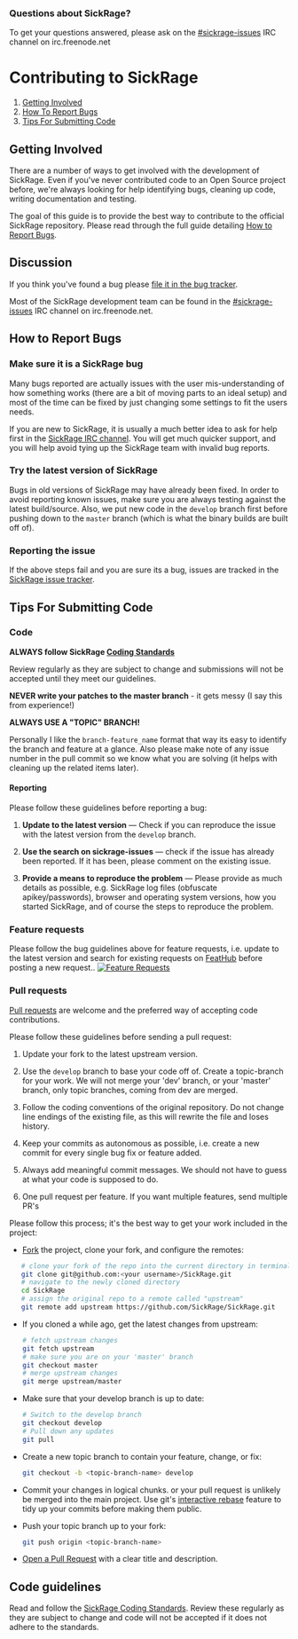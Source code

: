 ### Questions about SickRage?

To get your questions answered, please ask on the [#sickrage-issues](http://webchat.freenode.net/?channels=sickrage-issues) IRC channel on irc.freenode.net

# Contributing to SickRage

1. [Getting Involved](#getting-involved)
2. [How To Report Bugs](#how-to-report-bugs)
3. [Tips For Submitting Code](#tips-for-submitting-code)


## Getting Involved

There are a number of ways to get involved with the development of SickRage. Even if you've never contributed code to an Open Source project before, we're always looking for help identifying bugs, cleaning up code, writing documentation and testing.

The goal of this guide is to provide the best way to contribute to the official SickRage repository. Please read through the full guide detailing [How to Report Bugs](#how-to-report-bugs).

## Discussion

If you think you've found a bug please [file it in the bug tracker](#how-to-report-bugs).

Most of the SickRage development team can be found in the [#sickrage-issues](http://webchat.freenode.net/?channels=sickrage-issues) IRC channel on irc.freenode.net.


## How to Report Bugs

### Make sure it is a SickRage bug

Many bugs reported are actually issues with the user mis-understanding of how something works (there are a bit of moving parts to an ideal setup) and most of the time can be fixed by just changing some settings to fit the users needs.

If you are new to SickRage, it is usually a much better idea to ask for help first in the [SickRage IRC channel](http://webchat.freenode.net/?channels=sickrage-issues). You will get much quicker support, and you will help avoid tying up the SickRage team with invalid bug reports.

### Try the latest version of SickRage

Bugs in old versions of SickRage may have already been fixed. In order to avoid reporting known issues, make sure you are always testing against the latest build/source. Also, we put new code in the `develop` branch first before pushing down to the `master` branch (which is what the binary builds are built off of).

### Reporting the issue

If the above steps fail and you are sure its a bug, issues are tracked in the [SickRage issue tracker](https://github.com/SickRage/sickrage-issues). 

## Tips For Submitting Code


### Code

**ALWAYS follow SickRage [Coding Standards](https://github.com/SickRage/sickrage.github.io/wiki/SickRage-Coding-Standards)**

Review regularly as they are subject to change and submissions will not be accepted until they meet our guidelines.

**NEVER write your patches to the master branch** - it gets messy (I say this from experience!)

**ALWAYS USE A "TOPIC" BRANCH!**

Personally I like the `branch-feature_name` format that way its easy to identify the branch and feature at a glance. Also please make note of any issue number in the pull commit so we know what you are solving (it helps with cleaning up the related items later).

#### Reporting
Please follow these guidelines before reporting a bug:

1. **Update to the latest version** &mdash; Check if you can reproduce the issue with the latest version from the `develop` branch.

2. **Use the search on sickrage-issues** &mdash; check if the issue has already been reported. If it has been, please comment on the existing issue.

3. **Provide a means to reproduce the problem** &mdash; Please provide as much details as possible, e.g. SickRage log files (obfuscate apikey/passwords), browser and operating system versions, how you started SickRage, and of course the steps to reproduce the problem.


### Feature requests
Please follow the bug guidelines above for feature requests, i.e. update to the latest version and search for existing requests on [FeatHub](http://feathub.com/SickRage/SickRage) before posting a new request..
[![Feature Requests](https://cloud.githubusercontent.com/assets/390379/10127973/045b3a96-6560-11e5-9b20-31a2032956b2.png)](http://feathub.com/SickRage/SickRage)

### Pull requests

[Pull requests](https://help.github.com/articles/using-pull-requests) are welcome and the preferred way of accepting code contributions.

Please follow these guidelines before sending a pull request:

1. Update your fork to the latest upstream version.

2. Use the `develop` branch to base your code off of. Create a topic-branch for your work. We will not merge your 'dev' branch, or your 'master' branch, only topic branches, coming from dev are merged.

3. Follow the coding conventions of the original repository. Do not change line endings of the existing file, as this will rewrite the file and loses history.

4. Keep your commits as autonomous as possible, i.e. create a new commit for every single bug fix or feature added.

5. Always add meaningful commit messages. We should not have to guess at what your code is supposed to do.

6. One pull request per feature. If you want multiple features, send multiple PR's

Please follow this process; it's the best way to get your work included in the project:

- [Fork](http://help.github.com/fork-a-repo/) the project, clone your fork,
   and configure the remotes:

```bash
   # clone your fork of the repo into the current directory in terminal
   git clone git@github.com:<your username>/SickRage.git
   # navigate to the newly cloned directory
   cd SickRage
   # assign the original repo to a remote called "upstream"
   git remote add upstream https://github.com/SickRage/SickRage.git
   ```

- If you cloned a while ago, get the latest changes from upstream:

   ```bash
   # fetch upstream changes
   git fetch upstream
   # make sure you are on your 'master' branch
   git checkout master
   # merge upstream changes
   git merge upstream/master
   ```

- Make sure that your develop branch is up to date:

   ```bash
   # Switch to the develop branch
   git checkout develop
   # Pull down any updates
   git pull
   ```

- Create a new topic branch to contain your feature, change, or fix:

   ```bash
   git checkout -b <topic-branch-name> develop
   ```

- Commit your changes in logical chunks. or your pull request is unlikely
   be merged into the main project. Use git's
   [interactive rebase](https://help.github.com/articles/interactive-rebase)
   feature to tidy up your commits before making them public.

- Push your topic branch up to your fork:

   ```bash
   git push origin <topic-branch-name>
   ```

- [Open a Pull Request](https://help.github.com/articles/using-pull-requests) with a
    clear title and description.


## Code guidelines

Read and follow the [SickRage Coding Standards](https://github.com/SickRage/sickrage.github.io/wiki/SickRage-Coding-Standards).  Review these regularly as they are subject to change and code will not be accepted if it does not adhere to the standards.
